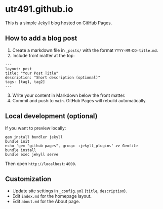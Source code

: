 # utr491.github.io

This is a simple Jekyll blog hosted on GitHub Pages.

## How to add a blog post

1. Create a markdown file in `_posts/` with the format `YYYY-MM-DD-title.md`.
2. Include front matter at the top:

```
---
layout: post
title: "Your Post Title"
description: "Short description (optional)"
tags: [tag1, tag2]
---
```

3. Write your content in Markdown below the front matter.
4. Commit and push to `main`. GitHub Pages will rebuild automatically.

## Local development (optional)

If you want to preview locally:

```
gem install bundler jekyll
bundle init
echo 'gem "github-pages", group: :jekyll_plugins' >> Gemfile
bundle install
bundle exec jekyll serve
```

Then open `http://localhost:4000`.

## Customization

- Update site settings in `_config.yml` (`title`, `description`).
- Edit `index.md` for the homepage layout.
- Edit `about.md` for the About page.